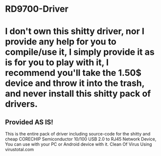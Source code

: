 # RD9700-Driver

<h1>I don't own this shitty driver, nor I provide any help for you to compile/use it, I simply provide it as is for you to play with it, I recommend you'll take the 1.50$ device and throw it into the trash, and never install this shitty pack of drivers.</h1>

<h2>Provided AS IS!</h2>

This is the entire pack of driver including source-code for the shitty and cheap CORECHIP Semiconductor 10/100 USB 2.0 to RJ45 Network Device, You can use with your PC or Android device with it. Clean Of Virus Using virustotal.com
